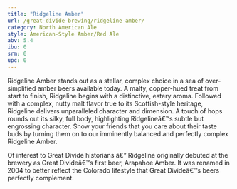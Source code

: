 ```yaml
---
title: "Ridgeline Amber"
url: /great-divide-brewing/ridgeline-amber/
category: North American Ale
style: American-Style Amber/Red Ale
abv: 5.4
ibu: 0
srm: 0
upc: 0
---
```

Ridgeline Amber stands out as a stellar, complex choice in a sea of over-simplified amber beers available today. A malty, copper-hued treat from start to finish, Ridgeline begins with a distinctive, estery aroma. Followed with a complex, nutty malt flavor true to its Scottish-style heritage, Ridgeline delivers unparalleled character and dimension. A touch of hops rounds out its silky, full body, highlighting Ridgelineâ€™s subtle but engrossing character. Show your friends that you care about their taste buds by turning them on to our imminently balanced and perfectly complex Ridgeline Amber. 

Of interest to Great Divide historians â€“ Ridgeline originally debuted at the brewery as Great Divideâ€™s first beer, Arapahoe Amber. It was renamed in 2004 to better reflect the Colorado lifestyle that Great Divideâ€™s beers perfectly complement.
